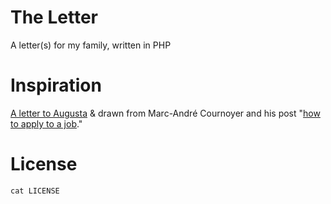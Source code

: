 The Letter
==========

A letter(s) for my family, written in PHP

# Inspiration

[A letter to Augusta](https://github.com/jpfuentes2/a-letter-to-Augusta) & drawn from Marc-André Cournoyer and his post "[how to apply to a job](http://macournoyer.com/blog/2010/02/23/how-to-apply-to-a-job/)."

# License

`cat LICENSE`

